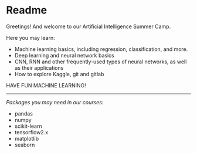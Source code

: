 # Readme

Greetings! And welcome to our Artificial Intelligence Summer Camp.

Here you may learn:

* Machine learning basics, including regression, classification, and more.
* Deep learning and neural network basics
* CNN, RNN and other frequently-used types of neural networks, as well as their applications
* How to explore Kaggle, git and gitlab

HAVE FUN MACHINE LEARNING!
****

*Packages you may need in our courses:*

* pandas
* numpy
* scikit-learn
* tensorflow2.x
* matplotlib
* seaborn